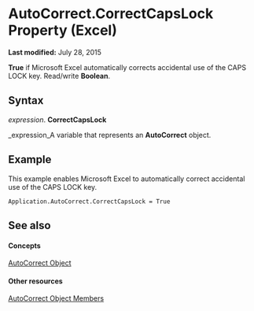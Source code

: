 
# AutoCorrect.CorrectCapsLock Property (Excel)

 **Last modified:** July 28, 2015

 **True** if Microsoft Excel automatically corrects accidental use of the CAPS LOCK key. Read/write **Boolean**.

## Syntax

 _expression_. **CorrectCapsLock**

 _expression_A variable that represents an  **AutoCorrect** object.


## Example

This example enables Microsoft Excel to automatically correct accidental use of the CAPS LOCK key.


```
Application.AutoCorrect.CorrectCapsLock = True
```


## See also


#### Concepts


 [AutoCorrect Object](2594722a-2ff9-7175-4d35-0da0ad413b0d.md)
#### Other resources


 [AutoCorrect Object Members](ee525804-da41-f613-3e2a-6f6b115dcdd6.md)

